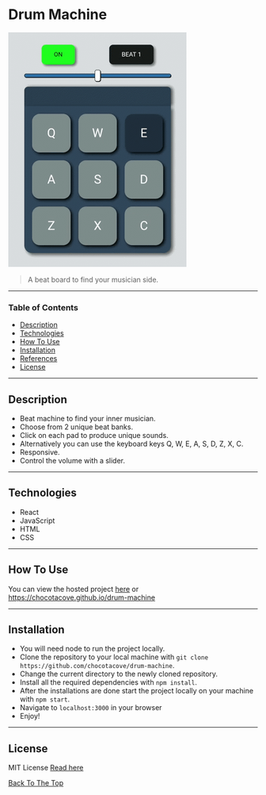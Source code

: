 # Drum Machine

![Drum machine](./assets/demo.gif)

> A beat board to find your musician side.

---

### Table of Contents
- [Description](#description)
- [Technologies](#technologies)
- [How To Use](#how-to-use)
- [Installation](#installation)
- [References](#references)
- [License](#license)

---

## Description
- Beat machine to find your inner musician.
- Choose from 2 unique beat banks.
- Click on each pad to produce unique sounds.
- Alternatively you can use the keyboard keys Q, W, E, A, S, D, Z, X, C.
- Responsive.
- Control the volume with a slider.

---

## Technologies
- React
- JavaScript
- HTML
- CSS

---

## How To Use
You can view the hosted project [here](https://chocotacove.github.io/drum-machine) or https://chocotacove.github.io/drum-machine

---

## Installation
- You will need node to run the project locally.
- Clone the repository to your local machine with `git clone https://github.com/chocotacove/drum-machine`.
- Change the current directory to the newly cloned repository.
- Install all the required dependencies with `npm install`.
- After the installations are done start the project locally on your machine with `npm start`.
- Navigate to `localhost:3000` in your browser
- Enjoy!
---

## License
MIT License
[Read here](./LICENSE)

[Back To The Top](#drum-machine)
